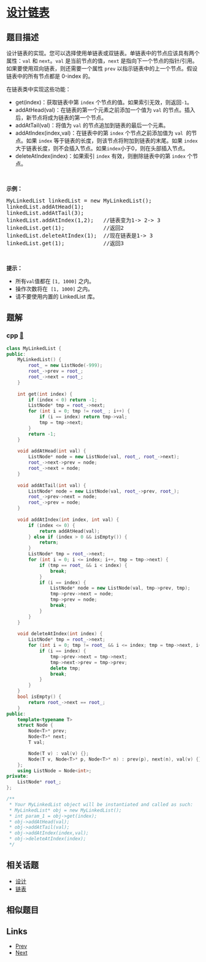 
# [设计链表](https://leetcode-cn.com/problems/design-linked-list)

## 题目描述

<p>设计链表的实现。您可以选择使用单链表或双链表。单链表中的节点应该具有两个属性：<code>val</code>&nbsp;和&nbsp;<code>next</code>。<code>val</code>&nbsp;是当前节点的值，<code>next</code>&nbsp;是指向下一个节点的指针/引用。如果要使用双向链表，则还需要一个属性&nbsp;<code>prev</code>&nbsp;以指示链表中的上一个节点。假设链表中的所有节点都是 0-index 的。</p>

<p>在链表类中实现这些功能：</p>

<ul>
	<li>get(index)：获取链表中第&nbsp;<code>index</code>&nbsp;个节点的值。如果索引无效，则返回<code>-1</code>。</li>
	<li>addAtHead(val)：在链表的第一个元素之前添加一个值为&nbsp;<code>val</code>&nbsp;的节点。插入后，新节点将成为链表的第一个节点。</li>
	<li>addAtTail(val)：将值为&nbsp;<code>val</code> 的节点追加到链表的最后一个元素。</li>
	<li>addAtIndex(index,val)：在链表中的第&nbsp;<code>index</code>&nbsp;个节点之前添加值为&nbsp;<code>val</code>&nbsp; 的节点。如果&nbsp;<code>index</code>&nbsp;等于链表的长度，则该节点将附加到链表的末尾。如果 <code>index</code> 大于链表长度，则不会插入节点。如果<code>index</code>小于0，则在头部插入节点。</li>
	<li>deleteAtIndex(index)：如果索引&nbsp;<code>index</code> 有效，则删除链表中的第&nbsp;<code>index</code> 个节点。</li>
</ul>

<p>&nbsp;</p>

<p><strong>示例：</strong></p>

<pre>MyLinkedList linkedList = new MyLinkedList();
linkedList.addAtHead(1);
linkedList.addAtTail(3);
linkedList.addAtIndex(1,2);   //链表变为1-&gt; 2-&gt; 3
linkedList.get(1);            //返回2
linkedList.deleteAtIndex(1);  //现在链表是1-&gt; 3
linkedList.get(1);            //返回3
</pre>

<p>&nbsp;</p>

<p><strong>提示：</strong></p>

<ul>
	<li>所有<code>val</code>值都在&nbsp;<code>[1, 1000]</code>&nbsp;之内。</li>
	<li>操作次数将在&nbsp;&nbsp;<code>[1, 1000]</code>&nbsp;之内。</li>
	<li>请不要使用内置的 LinkedList 库。</li>
</ul>


## 题解

### cpp [🔗](design-linked-list.cpp) 
```cpp
class MyLinkedList {
public:
    MyLinkedList() {
        root_ = new ListNode(-999);
        root_->prev = root_;
        root_->next = root_;
    }
    
    int get(int index) {
        if (index < 0) return -1;
        ListNode* tmp = root_->next;
        for (int i = 0; tmp != root_ ; i++) {
            if (i == index) return tmp->val;
            tmp = tmp->next;
        }
        return -1;
    }
    
    void addAtHead(int val) {
        ListNode* node = new ListNode(val, root_, root_->next);
        root_->next->prev = node;
        root_->next = node; 
    }
    
    void addAtTail(int val) {
        ListNode* node = new ListNode(val, root_->prev, root_);
        root_->prev->next = node;
        root_->prev = node;
    }
    
    void addAtIndex(int index, int val) {
        if (index <= 0) {
            return addAtHead(val);
        } else if (index > 0 && isEmpty()) {
            return;
        }
        ListNode* tmp = root_->next;
        for (int i = 0; i <= index; i++, tmp = tmp->next) {
            if (tmp == root_ && i < index) {
                break;
            }
            if (i == index) {
                ListNode* node = new ListNode(val, tmp->prev, tmp);
                tmp->prev->next = node;
                tmp->prev = node;
                break;
            }
        }
    }
    
    void deleteAtIndex(int index) {
        ListNode* tmp = root_->next;
        for (int i = 0; tmp != root_ && i <= index; tmp = tmp->next, i++) {
            if (i == index) {
                tmp->prev->next = tmp->next;
                tmp->next->prev = tmp->prev;
                delete tmp;
                break;
            }
        }
    }
    bool isEmpty() {
        return root_->next == root_;
    }
public:
    template<typename T>
    struct Node {
        Node<T>* prev;
        Node<T>* next;
        T val;

        Node(T v) : val(v) {};
        Node(T v, Node<T>* p, Node<T>* n) : prev(p), next(n), val(v) {};
    };
    using ListNode = Node<int>;
private:
    ListNode* root_;
};

/**
 * Your MyLinkedList object will be instantiated and called as such:
 * MyLinkedList* obj = new MyLinkedList();
 * int param_1 = obj->get(index);
 * obj->addAtHead(val);
 * obj->addAtTail(val);
 * obj->addAtIndex(index,val);
 * obj->deleteAtIndex(index);
 */
```


## 相关话题

- [设计](https://leetcode-cn.com/tag/design) 
- [链表](https://leetcode-cn.com/tag/linked-list) 


## 相似题目



## Links

- [Prev](../most-common-word/README.md) 
- [Next](../insert-into-a-sorted-circular-linked-list/README.md) 

